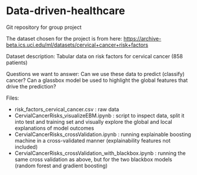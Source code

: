 # Data-driven-healthcare
Git repository for group project

The dataset chosen for the project is from here:
https://archive-beta.ics.uci.edu/ml/datasets/cervical+cancer+risk+factors

Dataset description:
Tabular data on risk factors for cervical cancer (858 patients)

Questions we want to answer:
Can we use these data to predict (classify) cancer?
Can a glassbox model be used to highlight the global features that drive the prediction?

Files: 

- risk_factors_cervical_cancer.csv : raw data
- CervialCancerRisks_visualizeEBM.ipynb : script to inspect data, split it into test and training set and visually explore the global and local explanations of model outcomes
- CervialCancerRisks_crossValidation.ipynb : running explainable boosting machine in a cross-validated manner (explainability features not included)
- CervialCancerRisks_crossValidation_with_blackbox.ipynb : running the same cross validation as above, but for the two blackbox models (random forest and gradient boosting) 
